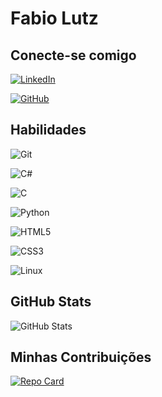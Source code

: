 # Fabio Lutz

## Conecte-se comigo
[![LinkedIn](https://img.shields.io/badge/LinkedIn-0077B5?style=for-the-badge&logo=linkedin&logoColor=white)](https://www.linkedin.com/in/fabio-lutz-soares/)

[![GitHub](https://img.shields.io/badge/GitHub-100000?style=for-the-badge&logo=github&logoColor=white)](https://github.com/FabioLutz)

## Habilidades
![Git](https://img.shields.io/badge/GIT-E44C30?style=for-the-badge&logo=git&logoColor=white)

![C#](https://img.shields.io/badge/C%23-239120?style=for-the-badge&logo=csharp&logoColor=white)

![C](https://img.shields.io/badge/C-00599C?style=for-the-badge&logo=c&logoColor=white)

![Python](https://img.shields.io/badge/python-3670A0?style=for-the-badge&logo=python&logoColor=ffdd54)

![HTML5](https://img.shields.io/badge/HTML5-E34F26?style=for-the-badge&logo=html5&logoColor=white)

![CSS3](https://img.shields.io/badge/CSS3-1572B6?style=for-the-badge&logo=css3&logoColor=white)

![Linux](https://img.shields.io/badge/Linux-000?style=for-the-badge&logo=linux&logoColor=FCC624)


## GitHub Stats
![GitHub Stats](https://github-readme-stats.vercel.app/api?username=FabioLutz&theme=transparent&bg_color=000&border_color=30A3DC&show_icons=true&icon_color=30A3DC&title_color=E94D5F&text_color=FFF&hide_title=true&hide=stars)

## Minhas Contribuições

[![Repo Card](https://github-readme-stats.vercel.app/api/pin/?username=FabioLutz&repo=dio-lab-open-source&bg_color=000&border_color=30A3DC&show_icons=true&icon_color=30A3DC&title_color=E94D5F&text_color=FFF)](https://github.com/FabioLutz/dio-lab-open-source)